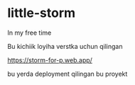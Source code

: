 # little-storm
In my free time

Bu kichiik loyiha verstka uchun qilingan

https://storm-for-p.web.app/

bu yerda deployment qilingan bu proyekt
